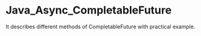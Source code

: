 # Java_Async_CompletableFuture
It describes different methods of CompletableFuture with practical example.
